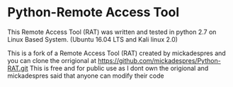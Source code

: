 # Python-Remote Access Tool

This Remote Access Tool (RAT) was written and tested in python 2.7 on Linux Based System. (Ubuntu 16.04 LTS and Kali linux 2.0)

This is a fork of a Remote Access Tool (RAT) created by mickadespres and you can clone the orrigional at https://github.com/mickadespres/Python-RAT.git
This is free and for public use as I dont own the origional and mickadespres said that anyone can modify their code
